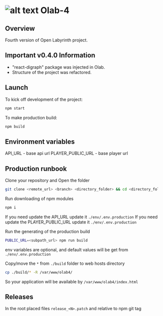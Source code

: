 # ![alt text](https://openlabyrinth.sgul.ac.uk/images/openlabyrinth-header.png) Olab-4


## Overview

Fourth version of Open Labyrinth project.

## Important v0.4.0 Information
- "react-digraph" package was injected in Olab.
- Structure of the project was refactored.

## Launch

To kick off development of the project:
```bash
npm start
```

To make production build:
```bash
npm build
```

## Environment variables

API_URL - base api url
PLAYER_PUBLIC_URL - base player url

## Production runbook

Clone your repository and Open the folder
```bash
git clone <remote_url> <branch> <directory_folder> && cd <directory_folder>
```

Run downloading of npm modules
```bash
npm i
```

If you need update the API_URL update it `./env/.env.production`
If you need update the PLAYER_PUBLIC_URL update it `./env/.env.production`

Run the generating of the production build
```bash
PUBLIC_URL=<subpath_url> npm run build
```
env variables are optional, and default values will be get from `./env/.env.production`

Copy/move the `*` from `./build` folder to web hosts directory
```bash
cp ./build/* -R /var/www/olab4/
```

So your application will be available by `/var/www/olab4/index.html`

## Releases

In the root placed files `release_<N>.patch` and relative to npm git tag